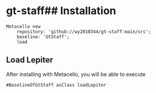 # gt-staff## Installation```Metacello new	repository: 'github://wy2010344/gt-staff:main/src';	baseline: 'GtStaff';	load```## Load Lepiter				After installing with Metacello, you will be able to execute```#BaselineOfGtStaff asClass loadLepiter```